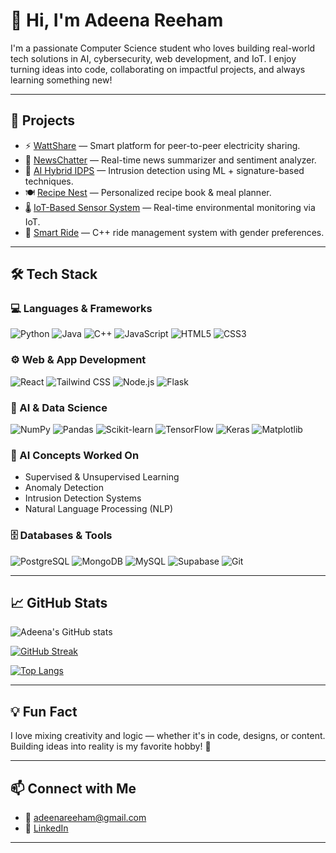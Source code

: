 # 👋 Hi, I'm Adeena Reeham

I'm a passionate Computer Science student who loves building real-world tech solutions in AI, cybersecurity, web development, and IoT. I enjoy turning ideas into code, collaborating on impactful projects, and always learning something new!

---

## 🚀 Projects

- ⚡ [WattShare](https://github.com/Hassam-01/WattShare) — Smart platform for peer-to-peer electricity sharing.
- 📰 [NewsChatter](https://github.com/Kiranwaqar/NewsChatter) — Real-time news summarizer and sentiment analyzer.
- 🔐 [AI Hybrid IDPS](https://github.com/FakihaSaadat26/AI-powered--hyrbid-IDPS) — Intrusion detection using ML + signature-based techniques.
- 🍽️ [Recipe Nest](https://github.com/hamzaahmad117/RecipeNest) — Personalized recipe book & meal planner.
- 🌡️ [IoT-Based Sensor System](https://github.com/reeham4411/IOT1) — Real-time environmental monitoring via IoT.
- 🚗 [Smart Ride](https://github.com/reeham4411/smartride) — C++ ride management system with gender preferences.

---

## 🛠️ Tech Stack

### 💻 Languages & Frameworks
![Python](https://img.shields.io/badge/Python-FFD43B?style=flat&logo=python&logoColor=blue)
![Java](https://img.shields.io/badge/Java-ED8B00?style=flat&logo=java&logoColor=white)
![C++](https://img.shields.io/badge/C++-00599C?style=flat&logo=c%2B%2B&logoColor=white)
![JavaScript](https://img.shields.io/badge/JavaScript-F7DF1E?style=flat&logo=javascript&logoColor=black)
![HTML5](https://img.shields.io/badge/HTML5-E34F26?style=flat&logo=html5&logoColor=white)
![CSS3](https://img.shields.io/badge/CSS3-1572B6?style=flat&logo=css3&logoColor=white)

### ⚙️ Web & App Development
![React](https://img.shields.io/badge/React-20232A?style=flat&logo=react&logoColor=61DAFB)
![Tailwind CSS](https://img.shields.io/badge/Tailwind_CSS-38B2AC?style=flat&logo=tailwind-css&logoColor=white)
![Node.js](https://img.shields.io/badge/Node.js-339933?style=flat&logo=nodedotjs&logoColor=white)
![Flask](https://img.shields.io/badge/Flask-000000?style=flat&logo=flask&logoColor=white)

### 🤖 AI & Data Science
![NumPy](https://img.shields.io/badge/Numpy-013243?style=flat&logo=numpy)
![Pandas](https://img.shields.io/badge/Pandas-150458?style=flat&logo=pandas)
![Scikit-learn](https://img.shields.io/badge/Scikit--Learn-F7931E?style=flat&logo=scikit-learn&logoColor=white)
![TensorFlow](https://img.shields.io/badge/TensorFlow-FF6F00?style=flat&logo=tensorflow&logoColor=white)
![Keras](https://img.shields.io/badge/Keras-D00000?style=flat&logo=keras&logoColor=white)
![Matplotlib](https://img.shields.io/badge/Matplotlib-11557C?style=flat)

### 🧠 AI Concepts Worked On
- Supervised & Unsupervised Learning
- Anomaly Detection
- Intrusion Detection Systems
- Natural Language Processing (NLP)

### 🗄️ Databases & Tools
![PostgreSQL](https://img.shields.io/badge/PostgreSQL-316192?style=flat&logo=postgresql&logoColor=white)
![MongoDB](https://img.shields.io/badge/MongoDB-47A248?style=flat&logo=mongodb&logoColor=white)
![MySQL](https://img.shields.io/badge/MySQL-4479A1?style=flat&logo=mysql&logoColor=white)
![Supabase](https://img.shields.io/badge/Supabase-3ECF8E?style=flat&logo=supabase&logoColor=white)
![Git](https://img.shields.io/badge/Git-F05032?style=flat&logo=git&logoColor=white)

---

## 📈 GitHub Stats

![Adeena's GitHub stats](https://github-readme-stats.vercel.app/api?username=reeham4411&show_icons=true&theme=radical)

[![GitHub Streak](https://streak-stats.demolab.com?user=reeham4411&theme=radical)](https://git.io/streak-stats)

[![Top Langs](https://github-readme-stats.vercel.app/api/top-langs/?username=reeham4411&layout=compact&theme=radical)](https://github.com/your-github-username)

---

## 💡 Fun Fact
I love mixing creativity and logic — whether it's in code, designs, or content. Building ideas into reality is my favorite hobby! 🎯

---

## 📫 Connect with Me

- 📧 adeenareeham@gmail.com  
- 💼 [LinkedIn](https://www.linkedin.com/in/adeena-reeham-20150a2a6/)  


---

